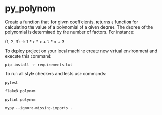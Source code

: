 # py_polynom

Create a function that, for given coefficients, returns a function for calculating the value of a polynomial of a given degree. The degree of the polynomial is determined by the number of factors.
For instance:

(1, 2, 3) -> 1 * x * x + 2 * x + 3

To deploy project on your local machine create new virtual environment and execute this command:

`pip install -r requirements.txt`

To run all style checkers and tests use commands:

`pytest `

`flake8 polynom`

`pylint polynom`

`mypy --ignore-missing-imports .`
